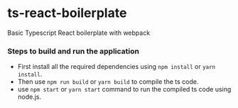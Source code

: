 # ts-react-boilerplate

Basic Typescript React boilerplate with webpack

### Steps to build and run the application

- First install all the required dependencies using `npm install` or `yarn install`.
- Then use `npm run build` or `yarn build` to compile the ts code.
- use `npm start` or `yarn start` command to run the compiled ts code using node.js.
